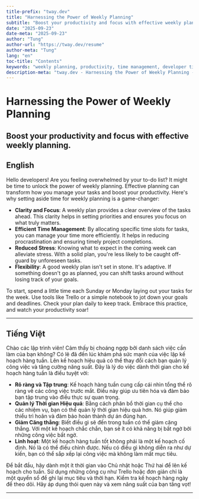 ```yaml
---
title-prefix: "tway.dev"
title: "Harnessing the Power of Weekly Planning"
subtitle: "Boost your productivity and focus with effective weekly planning."
date: "2025-09-23"
date-meta: "2025-09-23"
author: "Tung"
author-url: "https://tway.dev/resume"
author-meta: "Tung"
lang: "en"
toc-title: "Contents"
keywords: "weekly planning, productivity, time management, developer tips, focus"
description-meta: "tway.dev - Harnessing the Power of Weekly Planning - Boost your productivity and focus with effective weekly planning."
---
```


# Harnessing the Power of Weekly Planning
## Boost your productivity and focus with effective weekly planning.

## English
Hello developers! Are you feeling overwhelmed by your to-do list? It might be time to unlock the power of weekly planning. Effective planning can transform how you manage your tasks and boost your productivity. Here's why setting aside time for weekly planning is a game-changer:

- **Clarity and Focus**: A weekly plan provides a clear overview of the tasks ahead. This clarity helps in setting priorities and ensures you focus on what truly matters.
- **Efficient Time Management**: By allocating specific time slots for tasks, you can manage your time more efficiently. It helps in reducing procrastination and ensuring timely project completions.
- **Reduced Stress**: Knowing what to expect in the coming week can alleviate stress. With a solid plan, you're less likely to be caught off-guard by unforeseen tasks.
- **Flexibility**: A good weekly plan isn't set in stone. It's adaptive. If something doesn't go as planned, you can shift tasks around without losing track of your goals.

To start, spend a little time each Sunday or Monday laying out your tasks for the week. Use tools like Trello or a simple notebook to jot down your goals and deadlines. Check your plan daily to keep track. Embrace this practice, and watch your productivity soar!

---

## Tiếng Việt
Chào các lập trình viên! Cảm thấy bị choáng ngợp bởi danh sách việc cần làm của bạn không? Có lẽ đã đến lúc khám phá sức mạnh của việc lập kế hoạch hàng tuần. Lên kế hoạch hiệu quả có thể thay đổi cách bạn quản lý công việc và tăng cường năng suất. Đây là lý do việc dành thời gian cho kế hoạch hàng tuần là điều tuyệt vời:

- **Rõ ràng và Tập trung**: Kế hoạch hàng tuần cung cấp cái nhìn tổng thể rõ ràng về các công việc trước mắt. Điều này giúp ưu tiên hóa và đảm bảo bạn tập trung vào điều thực sự quan trọng.
- **Quản lý Thời gian Hiệu quả**: Bằng cách phân bổ thời gian cụ thể cho các nhiệm vụ, bạn có thể quản lý thời gian hiệu quả hơn. Nó giúp giảm thiểu trì hoãn và đảm bảo hoàn thành dự án đúng hạn.
- **Giảm Căng thẳng**: Biết điều gì sẽ đến trong tuần có thể giảm căng thẳng. Với một kế hoạch chắc chắn, bạn sẽ ít có khả năng bị bất ngờ bởi những công việc bất ngờ.
- **Linh hoạt**: Một kế hoạch hàng tuần tốt không phải là một kế hoạch cố định. Nó là có thể điều chỉnh được. Nếu có điều gì không diễn ra như dự kiến, bạn có thể sắp xếp lại công việc mà không làm mất mục tiêu.

Để bắt đầu, hãy dành một ít thời gian vào Chủ nhật hoặc Thứ hai để lên kế hoạch cho tuần. Sử dụng những công cụ như Trello hoặc đơn giản chỉ là một quyển sổ để ghi lại mục tiêu và thời hạn. Kiểm tra kế hoạch hàng ngày để theo dõi. Hãy áp dụng thói quen này và xem năng suất của bạn tăng vọt!

---